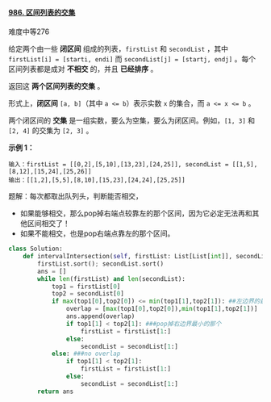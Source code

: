 #### [986. 区间列表的交集](https://leetcode-cn.com/problems/interval-list-intersections/)

难度中等276

给定两个由一些 **闭区间** 组成的列表，`firstList` 和 `secondList` ，其中 `firstList[i] = [starti, endi]` 而 `secondList[j] = [startj, endj]` 。每个区间列表都是成对 **不相交** 的，并且 **已经排序** 。

返回这 **两个区间列表的交集** 。

形式上，**闭区间** `[a, b]`（其中 `a <= b`）表示实数 `x` 的集合，而 `a <= x <= b` 。

两个闭区间的 **交集** 是一组实数，要么为空集，要么为闭区间。例如，`[1, 3]` 和 `[2, 4]` 的交集为 `[2, 3]` 。

 

**示例 1：**

```
输入：firstList = [[0,2],[5,10],[13,23],[24,25]], secondList = [[1,5],[8,12],[15,24],[25,26]]
输出：[[1,2],[5,5],[8,10],[15,23],[24,24],[25,25]]
```



题解：每次都取出队列头，判断能否相交，

- 如果能够相交，那么pop掉右端点较靠左的那个区间，因为它必定无法再和其他区间相交了！
- 如果不能相交，也是pop右端点靠左的那个区间。

```python
class Solution:
    def intervalIntersection(self, firstList: List[List[int]], secondList: List[List[int]]) -> List[List[int]]:
        firstList.sort(); secondList.sort()
        ans = []
        while len(firstList) and len(secondList):
            top1 = firstList[0]
            top2 = secondList[0]
            if max(top1[0],top2[0]) <= min(top1[1],top2[1]): ##左边界的最大值 < 右边界的最小值
                overlap = [max(top1[0],top2[0]),min(top1[1],top2[1])]
                ans.append(overlap)
                if top1[1] < top2[1]: ###pop掉右边界最小的那个
                    firstList = firstList[1:]
                else:
                    secondList = secondList[1:]
            else: ###no overlap
                if top1[1] < top2[1]:
                    firstList = firstList[1:]
                else:
                    secondList = secondList[1:]
        return ans
```


